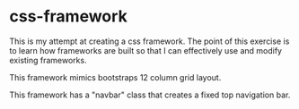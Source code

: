 # css-framework
This is my attempt at creating a css framework. The point of this exercise is to learn how frameworks are built so that I can effectively use and modify existing frameworks.

This framework mimics bootstraps 12 column grid layout.

This framework has a "navbar" class that creates a fixed top navigation bar.
